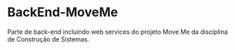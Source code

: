 # BackEnd-MoveMe
Parte de back-end incluindo web services do projeto Move Me da disciplina de Construção de Sistemas.
